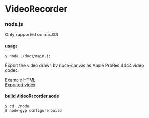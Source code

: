 # VideoRecorder

### node.js

Only supported on macOS

#### usage

	$ node ./docs/main.js

Export the video drawn by [node-canvas](https://github.com/Automattic/node-canvas) as Apple ProRes 4444 video codec.   

[Example HTML](https://mizt.github.io/VideoRecorder/)   
[Exported video](./docs/2019_03_21_14_54_41_828.mov)

#### build VideoRecorder.node

	$ cd ./node
	$ node-gyp configure build